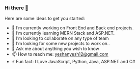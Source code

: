 ### Hi there 👋
Here are some ideas to get you started:

- 🔭 I’m currently working on Front End and Back end projects.
- 🌱 I’m currently learning MERN Stack and ASP.NET.
- 👯 I’m looking to collaborate on any type of team
- 🤔 I’m looking for some new projects to work on..
- 💬 Ask me about anything you wish to know
- 📫 How to reach me: yeshanyesh12@gmail.com
- ⚡ Fun fact: I Love JavaScript, Python, Java, ASP.NET and C#
